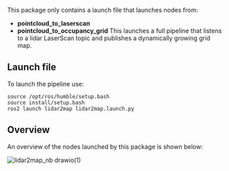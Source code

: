 
This package only contains a launch file that launches nodes from:
- **pointcloud_to_laserscan**
- **pointcloud_to_occupancy_grid**
This launches a full pipeline that listens to a lidar LaserScan topic and publishes a dynamically growing grid map.

## Launch file
To launch the pipeline use:
```
source /opt/ros/humble/setup.bash
source install/setup.bash
ros2 launch lidar2map lidar2map.launch.py
```

## Overview
An overview of the nodes launched by this package is shown below:

![lidar2map_nb drawio(1)](https://github.com/Luka140/AE4ASM599-ros-gazebo/assets/92033464/a4afee9b-1cf2-4acf-890f-7b1d214c5273)

